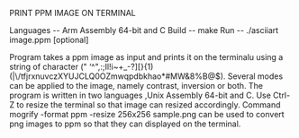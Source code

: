 PRINT PPM IMAGE ON TERMINAL

Languages -- Arm Assembly 64-bit and C
Build -- make
Run -- ./asciiart image.ppm [optional]

Program takes a ppm image as input and prints it on the terminalu using a string of character
(" ‘^\",:;Il!i~+_-?][}{1)(|\\/tfjrxnuvczXYUJCLQ0OZmwqpdbkhao*#MW&8%B@$). Several modes can be 
applied to the image, namely contrast, inversion or both. The program is written in two languages
,Unix Assembly 64-bit and C. Use Ctrl-Z to resize the terminal so that image can resized accordingly.
Command mogrify -format ppm -resize 256x256 sample.png can be used to convert png images to ppm
so that they can displayed on the terminal.
